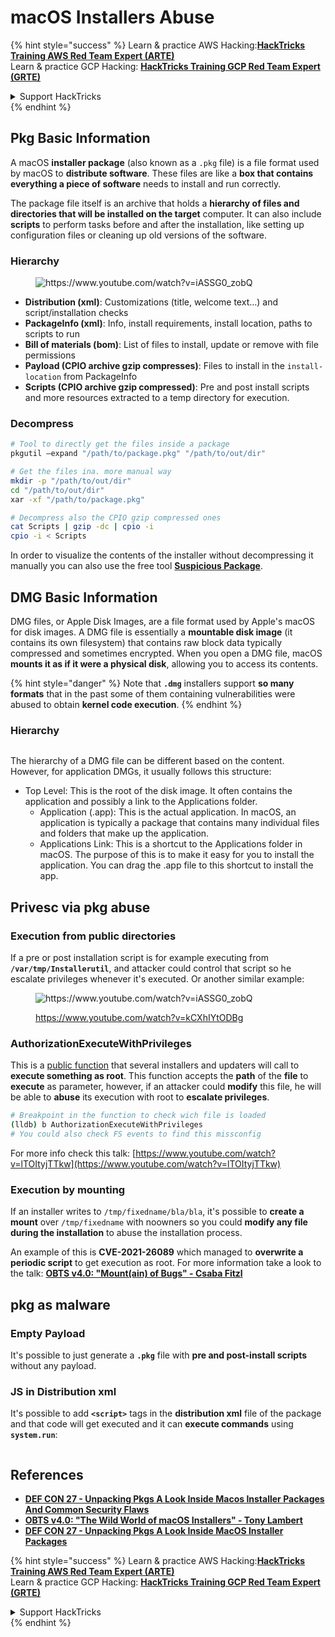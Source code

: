 # macOS Installers Abuse

{% hint style="success" %}
Learn & practice AWS Hacking:<img src="/.gitbook/assets/arte.png" alt="" data-size="line">[**HackTricks Training AWS Red Team Expert (ARTE)**](https://training.hacktricks.xyz/courses/arte)<img src="/.gitbook/assets/arte.png" alt="" data-size="line">\
Learn & practice GCP Hacking: <img src="/.gitbook/assets/grte.png" alt="" data-size="line">[**HackTricks Training GCP Red Team Expert (GRTE)**<img src="/.gitbook/assets/grte.png" alt="" data-size="line">](https://training.hacktricks.xyz/courses/grte)

<details>

<summary>Support HackTricks</summary>

* Check the [**subscription plans**](https://github.com/sponsors/carlospolop)!
* **Join the** 💬 [**Discord group**](https://discord.gg/hRep4RUj7f) or the [**telegram group**](https://t.me/peass) or **follow** us on **Twitter** 🐦 [**@hacktricks\_live**](https://twitter.com/hacktricks\_live)**.**
* **Share hacking tricks by submitting PRs to the** [**HackTricks**](https://github.com/carlospolop/hacktricks) and [**HackTricks Cloud**](https://github.com/carlospolop/hacktricks-cloud) github repos.

</details>
{% endhint %}

## Pkg Basic Information

A macOS **installer package** (also known as a `.pkg` file) is a file format used by macOS to **distribute software**. These files are like a **box that contains everything a piece of software** needs to install and run correctly.

The package file itself is an archive that holds a **hierarchy of files and directories that will be installed on the target** computer. It can also include **scripts** to perform tasks before and after the installation, like setting up configuration files or cleaning up old versions of the software.

### Hierarchy

<figure><img src="../../../.gitbook/assets/Pasted Graphic.png" alt="https://www.youtube.com/watch?v=iASSG0_zobQ"><figcaption></figcaption></figure>

* **Distribution (xml)**: Customizations (title, welcome text…) and script/installation checks
* **PackageInfo (xml)**: Info, install requirements, install location, paths to scripts to run
* **Bill of materials (bom)**: List of files to install, update or remove with file permissions
* **Payload (CPIO archive gzip compresses)**: Files to install in the `install-location` from PackageInfo
* **Scripts (CPIO archive gzip compressed)**: Pre and post install scripts and more resources extracted to a temp directory for execution.

### Decompress

```bash
# Tool to directly get the files inside a package
pkgutil —expand "/path/to/package.pkg" "/path/to/out/dir"

# Get the files ina. more manual way
mkdir -p "/path/to/out/dir"
cd "/path/to/out/dir"
xar -xf "/path/to/package.pkg"

# Decompress also the CPIO gzip compressed ones
cat Scripts | gzip -dc | cpio -i
cpio -i < Scripts
```

In order to visualize the contents of the installer without decompressing it manually you can also use the free tool [**Suspicious Package**](https://mothersruin.com/software/SuspiciousPackage/).

## DMG Basic Information

DMG files, or Apple Disk Images, are a file format used by Apple's macOS for disk images. A DMG file is essentially a **mountable disk image** (it contains its own filesystem) that contains raw block data typically compressed and sometimes encrypted. When you open a DMG file, macOS **mounts it as if it were a physical disk**, allowing you to access its contents.

{% hint style="danger" %}
Note that **`.dmg`** installers support **so many formats** that in the past some of them containing vulnerabilities were abused to obtain **kernel code execution**.
{% endhint %}

### Hierarchy

<figure><img src="../../../.gitbook/assets/image (225).png" alt=""><figcaption></figcaption></figure>

The hierarchy of a DMG file can be different based on the content. However, for application DMGs, it usually follows this structure:

* Top Level: This is the root of the disk image. It often contains the application and possibly a link to the Applications folder.
  * Application (.app): This is the actual application. In macOS, an application is typically a package that contains many individual files and folders that make up the application.
  * Applications Link: This is a shortcut to the Applications folder in macOS. The purpose of this is to make it easy for you to install the application. You can drag the .app file to this shortcut to install the app.

## Privesc via pkg abuse

### Execution from public directories

If a pre or post installation script is for example executing from **`/var/tmp/Installerutil`**, and attacker could control that script so he escalate privileges whenever it's executed. Or another similar example:

<figure><img src="../../../.gitbook/assets/Pasted Graphic 5.png" alt="https://www.youtube.com/watch?v=iASSG0_zobQ"><figcaption><p><a href="https://www.youtube.com/watch?v=kCXhIYtODBg">https://www.youtube.com/watch?v=kCXhIYtODBg</a></p></figcaption></figure>

### AuthorizationExecuteWithPrivileges

This is a [public function](https://developer.apple.com/documentation/security/1540038-authorizationexecutewithprivileg) that several installers and updaters will call to **execute something as root**. This function accepts the **path** of the **file** to **execute** as parameter, however, if an attacker could **modify** this file, he will be able to **abuse** its execution with root to **escalate privileges**.

```bash
# Breakpoint in the function to check wich file is loaded
(lldb) b AuthorizationExecuteWithPrivileges
# You could also check FS events to find this missconfig
```

For more info check this talk: [https://www.youtube.com/watch?v=lTOItyjTTkw](https://www.youtube.com/watch?v=lTOItyjTTkw)

### Execution by mounting

If an installer writes to `/tmp/fixedname/bla/bla`, it's possible to **create a mount** over `/tmp/fixedname` with noowners so you could **modify any file during the installation** to abuse the installation process.

An example of this is **CVE-2021-26089** which managed to **overwrite a periodic script** to get execution as root. For more information take a look to the talk: [**OBTS v4.0: "Mount(ain) of Bugs" - Csaba Fitzl**](https://www.youtube.com/watch?v=jSYPazD4VcE)

## pkg as malware

### Empty Payload

It's possible to just generate a **`.pkg`** file with **pre and post-install scripts** without any payload.

### JS in Distribution xml

It's possible to add **`<script>`** tags in the **distribution xml** file of the package and that code will get executed and it can **execute commands** using **`system.run`**:

<figure><img src="../../../.gitbook/assets/image (1043).png" alt=""><figcaption></figcaption></figure>

## References

* [**DEF CON 27 - Unpacking Pkgs A Look Inside Macos Installer Packages And Common Security Flaws**](https://www.youtube.com/watch?v=iASSG0\_zobQ)
* [**OBTS v4.0: "The Wild World of macOS Installers" - Tony Lambert**](https://www.youtube.com/watch?v=Eow5uNHtmIg)
* [**DEF CON 27 - Unpacking Pkgs A Look Inside MacOS Installer Packages**](https://www.youtube.com/watch?v=kCXhIYtODBg)

{% hint style="success" %}
Learn & practice AWS Hacking:<img src="/.gitbook/assets/arte.png" alt="" data-size="line">[**HackTricks Training AWS Red Team Expert (ARTE)**](https://training.hacktricks.xyz/courses/arte)<img src="/.gitbook/assets/arte.png" alt="" data-size="line">\
Learn & practice GCP Hacking: <img src="/.gitbook/assets/grte.png" alt="" data-size="line">[**HackTricks Training GCP Red Team Expert (GRTE)**<img src="/.gitbook/assets/grte.png" alt="" data-size="line">](https://training.hacktricks.xyz/courses/grte)

<details>

<summary>Support HackTricks</summary>

* Check the [**subscription plans**](https://github.com/sponsors/carlospolop)!
* **Join the** 💬 [**Discord group**](https://discord.gg/hRep4RUj7f) or the [**telegram group**](https://t.me/peass) or **follow** us on **Twitter** 🐦 [**@hacktricks\_live**](https://twitter.com/hacktricks\_live)**.**
* **Share hacking tricks by submitting PRs to the** [**HackTricks**](https://github.com/carlospolop/hacktricks) and [**HackTricks Cloud**](https://github.com/carlospolop/hacktricks-cloud) github repos.

</details>
{% endhint %}

